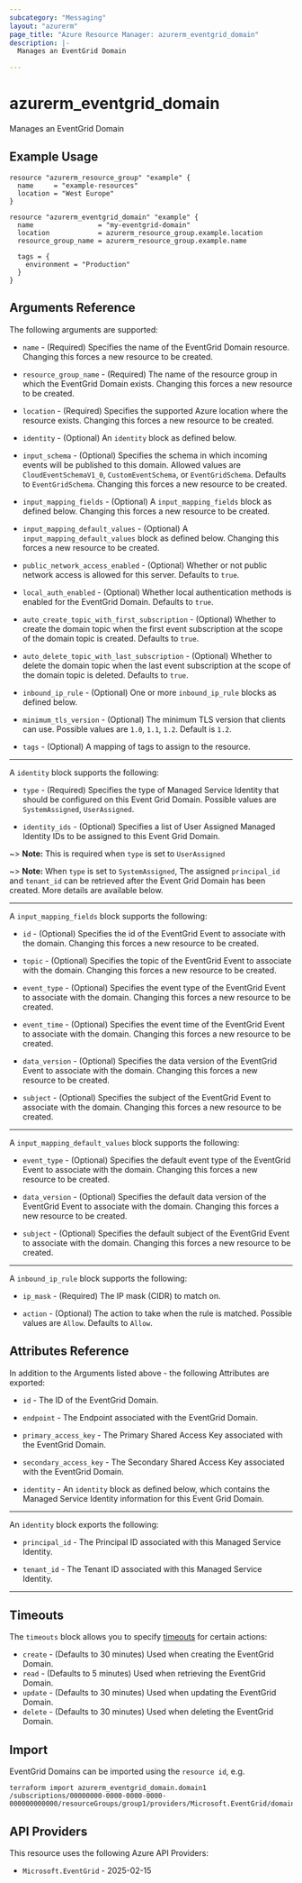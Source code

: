 ```yaml
---
subcategory: "Messaging"
layout: "azurerm"
page_title: "Azure Resource Manager: azurerm_eventgrid_domain"
description: |-
  Manages an EventGrid Domain

---
```


# azurerm_eventgrid_domain

Manages an EventGrid Domain

## Example Usage

```hcl
resource "azurerm_resource_group" "example" {
  name     = "example-resources"
  location = "West Europe"
}

resource "azurerm_eventgrid_domain" "example" {
  name                = "my-eventgrid-domain"
  location            = azurerm_resource_group.example.location
  resource_group_name = azurerm_resource_group.example.name

  tags = {
    environment = "Production"
  }
}
```

## Arguments Reference

The following arguments are supported:

* `name` - (Required) Specifies the name of the EventGrid Domain resource. Changing this forces a new resource to be created.

* `resource_group_name` - (Required) The name of the resource group in which the EventGrid Domain exists. Changing this forces a new resource to be created.

* `location` - (Required) Specifies the supported Azure location where the resource exists. Changing this forces a new resource to be created.

* `identity` - (Optional) An `identity` block as defined below.

* `input_schema` - (Optional) Specifies the schema in which incoming events will be published to this domain. Allowed values are `CloudEventSchemaV1_0`, `CustomEventSchema`, or `EventGridSchema`. Defaults to `EventGridSchema`. Changing this forces a new resource to be created.

* `input_mapping_fields` - (Optional) A `input_mapping_fields` block as defined below. Changing this forces a new resource to be created.

* `input_mapping_default_values` - (Optional) A `input_mapping_default_values` block as defined below. Changing this forces a new resource to be created.

* `public_network_access_enabled` - (Optional) Whether or not public network access is allowed for this server. Defaults to `true`.

* `local_auth_enabled` - (Optional) Whether local authentication methods is enabled for the EventGrid Domain. Defaults to `true`.

* `auto_create_topic_with_first_subscription` - (Optional) Whether to create the domain topic when the first event subscription at the scope of the domain topic is created. Defaults to `true`.

* `auto_delete_topic_with_last_subscription` - (Optional) Whether to delete the domain topic when the last event subscription at the scope of the domain topic is deleted. Defaults to `true`.

* `inbound_ip_rule` - (Optional) One or more `inbound_ip_rule` blocks as defined below.

* `minimum_tls_version` - (Optional) The minimum TLS version that clients can use. Possible values are `1.0`, `1.1`, `1.2`. Default is `1.2`.

* `tags` - (Optional) A mapping of tags to assign to the resource.

---

A `identity` block supports the following:

* `type` - (Required) Specifies the type of Managed Service Identity that should be configured on this Event Grid Domain. Possible values are `SystemAssigned`, `UserAssigned`.

* `identity_ids` - (Optional) Specifies a list of User Assigned Managed Identity IDs to be assigned to this Event Grid Domain.

~> **Note:** This is required when `type` is set to `UserAssigned`

~> **Note:** When `type` is set to `SystemAssigned`, The assigned `principal_id` and `tenant_id` can be retrieved after the Event Grid Domain has been created. More details are available below.

---

A `input_mapping_fields` block supports the following:

* `id` - (Optional) Specifies the id of the EventGrid Event to associate with the domain. Changing this forces a new resource to be created.

* `topic` - (Optional) Specifies the topic of the EventGrid Event to associate with the domain. Changing this forces a new resource to be created.

* `event_type` - (Optional) Specifies the event type of the EventGrid Event to associate with the domain. Changing this forces a new resource to be created.

* `event_time` - (Optional) Specifies the event time of the EventGrid Event to associate with the domain. Changing this forces a new resource to be created.

* `data_version` - (Optional) Specifies the data version of the EventGrid Event to associate with the domain. Changing this forces a new resource to be created.

* `subject` - (Optional) Specifies the subject of the EventGrid Event to associate with the domain. Changing this forces a new resource to be created.

---

A `input_mapping_default_values` block supports the following:

* `event_type` - (Optional) Specifies the default event type of the EventGrid Event to associate with the domain. Changing this forces a new resource to be created.

* `data_version` - (Optional) Specifies the default data version of the EventGrid Event to associate with the domain. Changing this forces a new resource to be created.

* `subject` - (Optional) Specifies the default subject of the EventGrid Event to associate with the domain. Changing this forces a new resource to be created.

---

A `inbound_ip_rule` block supports the following:

* `ip_mask` - (Required) The IP mask (CIDR) to match on.

* `action` - (Optional) The action to take when the rule is matched. Possible values are `Allow`. Defaults to `Allow`.

## Attributes Reference

In addition to the Arguments listed above - the following Attributes are exported:

* `id` - The ID of the EventGrid Domain.

* `endpoint` - The Endpoint associated with the EventGrid Domain.

* `primary_access_key` - The Primary Shared Access Key associated with the EventGrid Domain.

* `secondary_access_key` - The Secondary Shared Access Key associated with the EventGrid Domain.

* `identity` - An `identity` block as defined below, which contains the Managed Service Identity information for this Event Grid Domain.

---

An `identity` block exports the following:

* `principal_id` - The Principal ID associated with this Managed Service Identity.

* `tenant_id` - The Tenant ID associated with this Managed Service Identity.

---

## Timeouts

The `timeouts` block allows you to specify [timeouts](https://developer.hashicorp.com/terraform/language/resources/configure#define-operation-timeouts) for certain actions:

* `create` - (Defaults to 30 minutes) Used when creating the EventGrid Domain.
* `read` - (Defaults to 5 minutes) Used when retrieving the EventGrid Domain.
* `update` - (Defaults to 30 minutes) Used when updating the EventGrid Domain.
* `delete` - (Defaults to 30 minutes) Used when deleting the EventGrid Domain.

## Import

EventGrid Domains can be imported using the `resource id`, e.g.

```shell
terraform import azurerm_eventgrid_domain.domain1 /subscriptions/00000000-0000-0000-0000-000000000000/resourceGroups/group1/providers/Microsoft.EventGrid/domains/domain1
```

## API Providers
<!-- This section is generated, changes will be overwritten -->
This resource uses the following Azure API Providers:

* `Microsoft.EventGrid` - 2025-02-15
